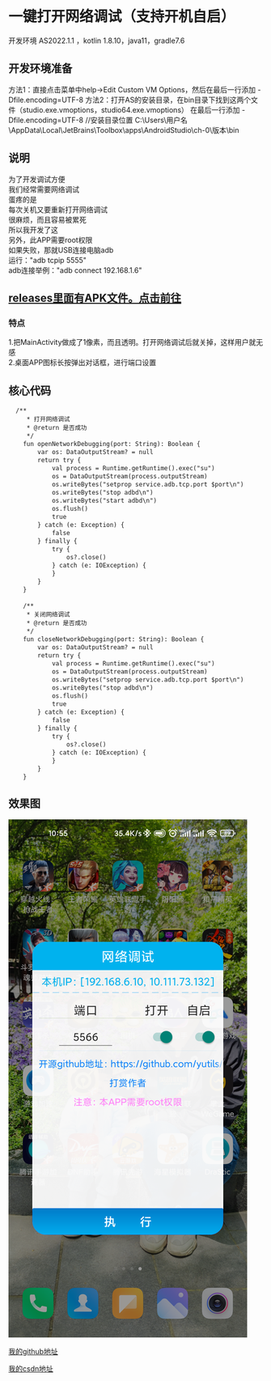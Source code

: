 # 一键打开网络调试（支持开机自启）

开发环境 AS2022.1.1 ，kotlin 1.8.10，java11，gradle7.6

## 开发环境准备
方法1：直接点击菜单中help->Edit Custom VM Options，然后在最后一行添加	-Dfile.encoding=UTF-8
方法2：打开AS的安装目录，在bin目录下找到这两个文件（studio.exe.vmoptions，studio64.exe.vmoptions） 在最后一行添加	-Dfile.encoding=UTF-8
//安装目录位置 C:\Users\用户名\AppData\Local\JetBrains\Toolbox\apps\AndroidStudio\ch-0\版本\bin

## 说明

为了开发调试方便  
我们经常需要网络调试  
蛋疼的是  
每次关机又要重新打开网络调试  
很麻烦，而且容易被累死  
所以我开发了这  
另外，此APP需要root权限  
如果失败，那就USB连接电脑adb  
运行："adb tcpip 5555"  
adb连接举例："adb connect 192.168.1.6"  

## [releases里面有APK文件。点击前往](https://github.com/yutils/openConnect/releases)

### 特点

1.把MainActivity做成了1像素，而且透明。打开网络调试后就关掉，这样用户就无感  
2.桌面APP图标长按弹出对话框，进行端口设置

## 核心代码
```
  /**
     * 打开网络调试
     * @return 是否成功
     */
    fun openNetworkDebugging(port: String): Boolean {
        var os: DataOutputStream? = null
        return try {
            val process = Runtime.getRuntime().exec("su")
            os = DataOutputStream(process.outputStream)
            os.writeBytes("setprop service.adb.tcp.port $port\n")
            os.writeBytes("stop adbd\n")
            os.writeBytes("start adbd\n")
            os.flush()
            true
        } catch (e: Exception) {
            false
        } finally {
            try {
                os?.close()
            } catch (e: IOException) {
            }
        }
    }

    /**
     * 关闭网络调试
     * @return 是否成功
     */
    fun closeNetworkDebugging(port: String): Boolean {
        var os: DataOutputStream? = null
        return try {
            val process = Runtime.getRuntime().exec("su")
            os = DataOutputStream(process.outputStream)
            os.writeBytes("setprop service.adb.tcp.port $port\n")
            os.writeBytes("stop adbd\n")
            os.flush()
            true
        } catch (e: Exception) {
            false
        } finally {
            try {
                os?.close()
            } catch (e: IOException) {
            }
        }
    }
```

## 效果图

![效果图1](https://raw.githubusercontent.com/yutils/openConnect/master/image/image1.png)

[我的github地址](https://github.com/yutils/openConnect)

[我的csdn地址](https://blog.csdn.net/Yu1441)
